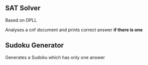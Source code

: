 ## SAT Solver

 Based on DPLL

 Analyses a cnf document and prints correct answer **if there is one**

## Sudoku Generator

Generates a Sudoku which has only one answer

